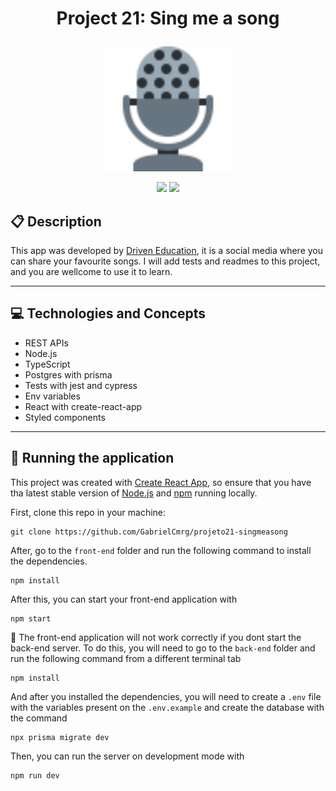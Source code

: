 # <p align = "center"> Project 21: Sing me a song </p>

<p align="center">
   <img src="./microphone.svg" alt="microphone" height="200"/>
</p>

<p align = "center">
   <img src="https://img.shields.io/badge/author-GabrielCmrg,_Driven_education-4dae71?style=flat-square" />
   <img src="https://img.shields.io/github/languages/count/GabrielCmrg/projeto21-singmeasong?color=4dae71&style=flat-square" />
</p>

## :clipboard: Description

This app was developed by [Driven Education](https://github.com/driven-projects/sing-me-a-song), it is a social media where you can share your favourite songs. I will add tests and readmes to this project, and you are wellcome to use it to learn.

---

## :computer: Technologies and Concepts

- REST APIs
- Node.js
- TypeScript
- Postgres with prisma
- Tests with jest and cypress
- Env variables
- React with create-react-app
- Styled components

---

## 🏁 Running the application

This project was created with [Create React App](https://github.com/facebook/create-react-app), so ensure that you have tha latest stable version of [Node.js](https://nodejs.org/en/download/) and [npm](https://www.npmjs.com/) running locally.

First, clone this repo in your machine:

```
git clone https://github.com/GabrielCmrg/projeto21-singmeasong
```

After, go to the `front-end` folder and run the following command to install the dependencies.

```
npm install
```

After this, you can start your front-end application with

```
npm start
```

:stop_sign: The front-end application will not work correctly if you dont start the back-end server. To do this, you will need to go to the `back-end` folder and run the following command from a different terminal tab

```
npm install
```

And after you installed the dependencies, you will need to create a `.env` file with the variables present on the `.env.example` and create the database with the command

```
npx prisma migrate dev
```

Then, you can run the server on development mode with

```
npm run dev
```
